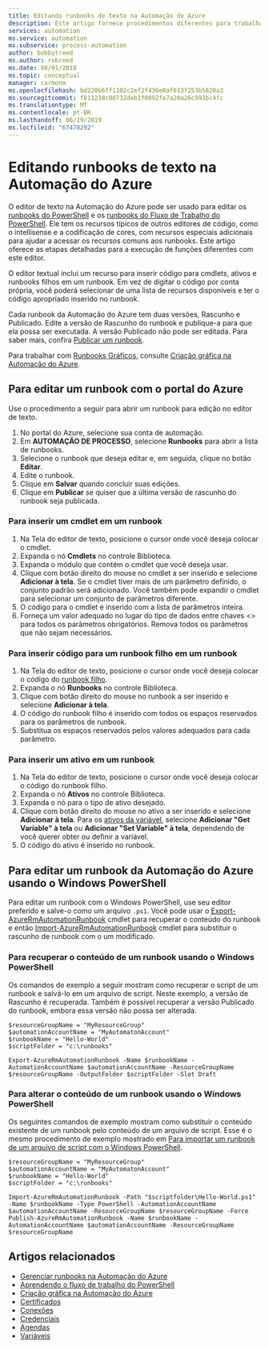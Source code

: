 ```yaml
---
title: Editando runbooks de texto na Automação do Azure
description: Este artigo fornece procedimentos diferentes para trabalhar com runbooks do PowerShell e do Fluxo de Trabalho do PowerShell na Automação do Azure usando o editor de texto.
services: automation
ms.service: automation
ms.subservice: process-automation
author: bobbytreed
ms.author: robreed
ms.date: 08/01/2018
ms.topic: conceptual
manager: carmonm
ms.openlocfilehash: bd220b6ff1102c2ef2f436e0af013f253b5820a3
ms.sourcegitcommit: f811238c0d732deb1f0892fe7a20a26c993bc4fc
ms.translationtype: MT
ms.contentlocale: pt-BR
ms.lasthandoff: 06/29/2019
ms.locfileid: "67478292"
---
```

# <a name="editing-textual-runbooks-in-azure-automation"></a>Editando runbooks de texto na Automação do Azure

O editor de texto na Automação do Azure pode ser usado para editar os [runbooks do PowerShell](automation-runbook-types.md#powershell-runbooks) e os [runbooks do Fluxo de Trabalho do PowerShell](automation-runbook-types.md#powershell-workflow-runbooks). Ele tem os recursos típicos de outros editores de código, como o intellisense e a codificação de cores, com recursos especiais adicionais para ajudar a acessar os recursos comuns aos runbooks. Este artigo oferece as etapas detalhadas para a execução de funções diferentes com este editor.

O editor textual inclui um recurso para inserir código para cmdlets, ativos e runbooks filhos em um runbook. Em vez de digitar o código por conta própria, você poderá selecionar de uma lista de recursos disponíveis e ter o código apropriado inserido no runbook.

Cada runbook da Automação do Azure tem duas versões, Rascunho e Publicado. Edite a versão de Rascunho do runbook e publique-a para que ela possa ser executada. A versão Publicado não pode ser editada. Para saber mais, confira [Publicar um runbook](manage-runbooks.md#publish-a-runbook).

Para trabalhar com [Runbooks Gráficos](automation-runbook-types.md#graphical-runbooks), consulte [Criação gráfica na Automação do Azure](automation-graphical-authoring-intro.md).

## <a name="to-edit-a-runbook-with-the-azure-portal"></a>Para editar um runbook com o portal do Azure

Use o procedimento a seguir para abrir um runbook para edição no editor de texto.

1. No portal do Azure, selecione sua conta de automação.
2. Em **AUTOMAÇÃO DE PROCESSO**, selecione **Runbooks** para abrir a lista de runbooks.
3. Selecione o runbook que deseja editar e, em seguida, clique no botão **Editar**.
4. Edite o runbook.
5. Clique em **Salvar** quando concluir suas edições.
6. Clique em **Publicar** se quiser que a última versão de rascunho do runbook seja publicada.

### <a name="to-insert-a-cmdlet-into-a-runbook"></a>Para inserir um cmdlet em um runbook

1. Na Tela do editor de texto, posicione o cursor onde você deseja colocar o cmdlet.
2. Expanda o nó **Cmdlets** no controle Biblioteca.
3. Expanda o módulo que contém o cmdlet que você deseja usar.
4. Clique com botão direito do mouse no cmdlet a ser inserido e selecione **Adicionar à tela**. Se o cmdlet tiver mais de um parâmetro definido, o conjunto padrão será adicionado. Você também pode expandir o cmdlet para selecionar um conjunto de parâmetros diferente.
5. O código para o cmdlet é inserido com a lista de parâmetros inteira.
6. Forneça um valor adequado no lugar do tipo de dados entre chaves <> para todos os parâmetros obrigatórios. Remova todos os parâmetros que não sejam necessários.

### <a name="to-insert-code-for-a-child-runbook-into-a-runbook"></a>Para inserir código para um runbook filho em um runbook

1. Na Tela do editor de texto, posicione o cursor onde você deseja colocar o código do [runbook filho](automation-child-runbooks.md).
2. Expanda o nó **Runbooks** no controle Biblioteca.
3. Clique com botão direito do mouse no runbook a ser inserido e selecione **Adicionar à tela**.
4. O código do runbook filho é inserido com todos os espaços reservados para os parâmetros de runbook.
5. Substitua os espaços reservados pelos valores adequados para cada parâmetro.

### <a name="to-insert-an-asset-into-a-runbook"></a>Para inserir um ativo em um runbook

1. Na Tela do editor de texto, posicione o cursor onde você deseja colocar o código do runbook filho.
2. Expanda o nó **Ativos** no controle Biblioteca.
3. Expanda o nó para o tipo de ativo desejado.
4. Clique com botão direito do mouse no ativo a ser inserido e selecione **Adicionar à tela**. Para os [ativos da variável](automation-variables.md), selecione **Adicionar "Get Variable" à tela** ou **Adicionar "Set Variable" à tela**, dependendo de você querer obter ou definir a variável.
5. O código do ativo é inserido no runbook.

## <a name="to-edit-an-azure-automation-runbook-using-windows-powershell"></a>Para editar um runbook da Automação do Azure usando o Windows PowerShell

Para editar um runbook com o Windows PowerShell, use seu editor preferido e salve-o como um arquivo `.ps1`. Você pode usar o [Export-AzureRmAutomationRunbook](/powershell/module/AzureRM.Automation/Export-AzureRmAutomationRunbook) cmdlet para recuperar o conteúdo do runbook e então [Import-AzureRmAutomationRunbook](/powershell/module/AzureRM.Automation/import-azurermautomationrunbook) cmdlet para substituir o rascunho de runbook com o um modificado.

### <a name="to-retrieve-the-contents-of-a-runbook-using-windows-powershell"></a>Para recuperar o conteúdo de um runbook usando o Windows PowerShell

Os comandos de exemplo a seguir mostram como recuperar o script de um runbook e salvá-lo em um arquivo de script. Neste exemplo, a versão de Rascunho é recuperada. Também é possível recuperar a versão Publicado do runbook, embora essa versão não possa ser alterada.

```powershell-interactive
$resourceGroupName = "MyResourceGroup"
$automationAccountName = "MyAutomatonAccount"
$runbookName = "Hello-World"
$scriptFolder = "c:\runbooks"

Export-AzureRmAutomationRunbook -Name $runbookName -AutomationAccountName $automationAccountName -ResourceGroupName $resourceGroupName -OutputFolder $scriptFolder -Slot Draft
```

### <a name="to-change-the-contents-of-a-runbook-using-windows-powershell"></a>Para alterar o conteúdo de um runbook usando o Windows PowerShell

Os seguintes comandos de exemplo mostram como substituir o conteúdo existente de um runbook pelo conteúdo de um arquivo de script. Esse é o mesmo procedimento de exemplo mostrado em [Para importar um runbook de um arquivo de script com o Windows PowerShell](manage-runbooks.md#import-a-runbook).

```powershell-interactive
$resourceGroupName = "MyResourceGroup"
$automationAccountName = "MyAutomatonAccount"
$runbookName = "Hello-World"
$scriptFolder = "c:\runbooks"

Import-AzureRmAutomationRunbook -Path "$scriptfolder\Hello-World.ps1" -Name $runbookName -Type PowerShell -AutomationAccountName $automationAccountName -ResourceGroupName $resourceGroupName -Force
Publish-AzureRmAutomationRunbook -Name $runbookName -AutomationAccountName $automationAccountName -ResourceGroupName $resourceGroupName
```

## <a name="related-articles"></a>Artigos relacionados

* [Gerenciar runbooks na Automação do Azure](manage-runbooks.md)
* [Aprendendo o fluxo de trabalho do PowerShell](automation-powershell-workflow.md)
* [Criação gráfica na Automação do Azure](automation-graphical-authoring-intro.md)
* [Certificados](automation-certificates.md)
* [Conexões](automation-connections.md)
* [Credenciais](automation-credentials.md)
* [Agendas](automation-schedules.md)
* [Variáveis](automation-variables.md)

